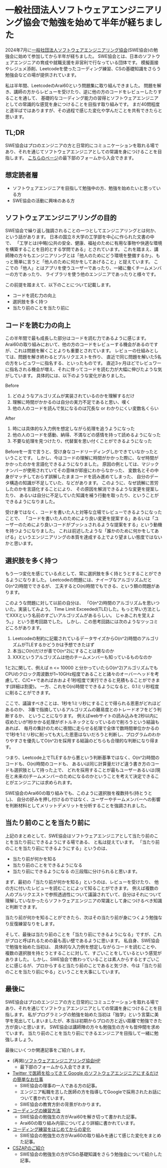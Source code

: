 # 一般社団法人ソフトウェアエンジニアリング協会で勉強を始めて半年が経ちました

2024年7月に[一般社団法人ソフトウェアエンジニアリング協会](https://www.swe.or.jp/)(SWE協会)の勉強会に始めて参加してから半年が経ちました。
SWE協会とは、日本のソフトウェアエンジニアの育成や就職支援を非営利で行なっている団体です。
模擬面接やレジュメ添削、Leetcodeを使ったコーディング練習、CSの基礎知識をさらう勉強会などの場が提供されています。

私は半年間、LeetcodeのArai60という問題集に取り組んできました。
問題を解き、講師の方からレビューを受けたり、逆に他の方のコードをレビューしたりすることを通して、
基礎的なコーディング能力の習得とソフトウェアエンジニアとしての常識的な感覚を身につけることを目指す取り組みです。
まだ40問程度と道半ばではありますが、その過程で感じた変化や学んだことを共有できたらと思います。


## TL;DR
SWE協会はプロのエンジニアの方と日常的にコミュニケーションを取れる場であり、それを通じてソフトウェアエンジニアとしての常識を身につけることを目指します。
[こちらのページ](https://www.swe.or.jp/)の最下部のフォームから入会できます。


## 想定読者層
- ソフトウェアエンジニアを目指して勉強中の方、勉強を始めたいと思っている方
- SWE協会の活動に興味のある方


## ソフトウェアエンジニアリングの目的
SWE協会で繰り返し強調されることの一つとしてエンジニアリングとは何か、という話があります。
日本の国立８大学の工学部を中心に作られた文書の中で、
「工学とは(中略)公共の安全、健康、福祉のために有用な事物や快適な環境を構築することを目的とする学問である」とされています。
これを踏まえ、講師陣の方々もエンジニアリングとは「他人のためにどう環境を整備するか」、もっと簡単に言うと「他人のために何かをしてあげること」と捉えています。
ここでの「他人」とはアプリを使うユーザーであったり、一緒に働くチームメンバーの方であったり、
ライブラリを使う他のエンジニアであったりと様々です。

この前提を踏まえて、以下のことについて記載します。
- コードを読む力の向上
- 選択肢を多く持つ
- 当たり前のことを当たり前に


## コードを読む力の向上
この半年間で最も成長した部分はコードを読む力であるように感じます。
Arai60の取り組みにおいて、他の方のコードをレビューする機会があるのですが、これは問題を解くことよりも重要とされています。
レビューの仕組みとしては、問題を解き終わるとプルリクエストを作り、
直近で同じ問題を解いた5名の方をレビュワーに指名する、といったものです。
直近3ヶ月ほどでレビュワーに指名される機会が増え、それに伴ってコードを読む力が大幅に伸びたような気がしています。
具体的には、以下のような変化がありました。

Before
1. どのようなアルゴリズムが実装されているのかを理解するだけ
2. 理解に時間がかかるのは自分の実力不足であると思い、嘆く
3. 他の人のコードを読んで気になるのは冗長な or わかりにくい変数名くらい

After
1. 時には具体的な入力例を想定しながら処理を追うようになった
2. 他の人のコードを感動、納得、不満などの感情を持って読めるようになった
3. 不要な処理を見つけたり、代替案を思い付くことができるようになった

Beforeを一言で言うと、受け身なコードリーディングしかできていなかったということです。
しかし、今はコードの理解に時間がかかった際に、なぜ時間がかかったのかを言語化できるようになりました。
原因の例としては、マジックナンバーが使用されていてその意味が即座にわからなかった、
変数名とその中身がマッチしておらず誤解したままコードを読み進めてしまった、
自分のデータ構造の知識が不足していた、などがあります。
このように、なぜ読解に苦労したのかを言語化することにより、
その原因を解消できるような変更を提案したり、
あるいは自分に不足していた知識を補う行動を取ったり、ということができるようになりました。

受け身ではなく、コードを書いた人と対等な立場でレビューできるようになったことで、
「コードを書いた人のためにより良い変更を提案する」あるいは「ユーザーのためにより良いコードがプッシュされるような提案をする」という動機を持つようになりました。
これは前述したような「誰かのために何かをしてあげる」というエンジニアリングの本質を達成する上でより望ましい態度ではないかと思います。


## 選択肢を多く持つ
もう一つ変化を感じている点として、常に選択肢を多く持とうとすることができるようになりました。
Leetcodeの問題には、ナイーブなアルゴリズムだとO(n^2)時間でできるが、
工夫するとO(n)時間でもできる、という類の問題があります。

このような問題に対して以前の自分は、
「O(n^2)時間のアルゴリズムを思いついた。実装してみよう。
Time Limit Exceeded(TLE)した。もっと早い方法としてXXXという名前のすごいアルゴリズムがあるらしい。
じゃあこれを覚えよう。」
という思考回路でした。
しかし、この思考回路には次のようなツッコミどころがあります。

1. Leetcodeの制約に記載されているデータサイズからO(n^2)時間のアルゴリズムがTLEするかどうかは予想できたはず
2. 本当にO(n)だけが善でO(n^2)にすることは悪なのか
3. XXXというアルゴリズムは他のチームメンバーも知っているものなのか

1と2に関して、例えば n <= 10000 と分かっていたらO(n^2)アルゴリズムでもCPUのクロック周波数が1~10GHz程度であることと諸々のオーバーヘッドを考慮して、C/C++であればおおよそ1秒程度で実行できると見積もることができます(詳細は割愛)。
一方、これをO(n)時間でできるようになると、0.1ミリ秒程度に削ることができます。

ここで、議論すべきことは、1秒を1ミリ秒にすることで得られる恩恵がどれほどあるのか、
3番で指摘しているアルゴリズムの難易度とのトレードオフをどう判断するか、
ということになります。
例えばwebサイトの読み込みを2秒以内に収めたいが1秒かかる処理がボトルネックとなっているので削ろうという結論もあれば、
毎月の集計のために夜間に走らせる処理で全体で数時間単位かかるので1秒を1ミリ秒に削っても大した恩恵はないだろうと判断し、プログラムのわかりやすさを優先してO(n^2)を採用する結論のどちらも合理的な判断になり得ます。

つまり、Leetcode上でTLEするから悪という判断基準ではなく、O(n^2)時間のコードも、O(n)時間のコードも、
あるいは同じ計算量だけど違う書き方のコードも選択肢として持った上で、
どれを採用することが最もユーザーあるいは(現在と未来の)チームメンバーのためになるのかということを考えて決定できることがエンジニアには求められます。

SWE協会のArai60の取り組みでも、このように選択肢を複数持ち(持とうとし)、
自分の好みを押し付けるのではなく、ユーザーやチームメンバーへの影響を判断材料としてメリットデメリットを分析することを強調されました。


## 当たり前のことを当たり前に
上記のまとめとして、SWE協会はソフトウェアエンジニアとして当たり前のことを当たり前にできるようにする場である、
と私は捉えています。
「当たり前のことを当たり前にできるようにする」というのは、
- 当たり前が何かを知る
- 当たり前のことをできるようになる
- 当たり前にできるようになる
の三段階に分けられると思います。

まず、最初の「当たり前が何かを知る」というのは、レビューを受けたり、
他の方に付いたレビューを読むことによって知ることができます。
例えば複数の人のプルリクエストで参照透過性について議論されていて、自分はそれについて理解していなかったらソフトウェアエンジニアの常識として身につけるべき知識と判断できます。

当たり前が何かを知ることができたら、次はその当たり前が身につくよう勉強なり反復練習なりをします。

そして、最後は当たり前のことを「当たり前にできるようになる」ですが、これがプロと呼ばれるための最も高い壁であるように思います。
私自身、SWE協会で勉強を始めた当初は、
具体的な入力例を想定しながらコードを読むことや、複数の選択肢を持とうとすることに対して、すごいことをしているという感覚がありました。
しかし、SWE協会で教わっていることは素人からするとすごいことに感じるが、プロからすると当たり前のことであると気づき、今は「当たり前のことを当たり前にやる」ということを大事にしています。


## 最後に
SWE協会はプロのエンジニアの方と日常的にコミュニケーションを取れる場であり、それを通じてソフトウェアエンジニアとしての常識を身につけることを目指します。
私がプログラミングの勉強を始めた当初は「独学」という言葉に美学を見出してしまいましたが、本当は初期からプロの方と近い距離で勉強できた方が良いと思います。
SWE協会は講師陣の方々も勉強生の方々も皆仲間を求めています。
当たり前のことを当たり前にできるエンジニアを目指して一緒に勉強しましょう。

最後にいくつか関連記事をご紹介します。

- (再掲)[ソフトウェアエンジニアリング協会HP](https://www.swe.or.jp/)
    - 最下部のフォームから入会できます。
- [Twitter で医師を拾ってきて Google のソフトウェアエンジニアにするだけの簡単なお仕事](https://nuc.hatenadiary.org/entry/2021/03/31)
    - SWE協会の理事の一人である方の記事。
    - エンジニア転職を志した医師の方を指導してGoogleで採用されたお話について書かれています。
    - SWE協会の教育方針の背景がわかります。
- [コーディングの練習方法](https://hayapenguin.com/notes/Posts/2024/04/24/how-to-practice-coding-effectively)
    - SWE協会の勉強生の方がArai60を解き切って書かれた記事。
    - Arai60の取り組み内容についてより詳細に書かれています。
- [コーディング練習をはじめてからの変化](https://note.com/nir29/n/n025ddc315a2e)
    - SWE協会の勉強生の方がArai60の取り組みを通じて感じた変化をまとめた記事。
- [CSZAPのご紹介](https://kitakenbb.hatenablog.com/entry/2025/01/08/235548)
    - SWE協会の勉強生の方がCSの基礎知識をさらう勉強会について紹介した記事。